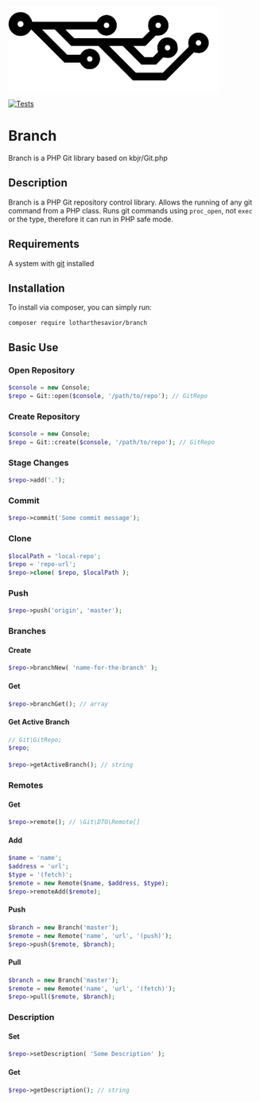 ![Branch Logo](img/branch-logo.png)

[![Tests](https://github.com/lotharthesavior/branch/actions/workflows/php.yml/badge.svg)](https://github.com/lotharthesavior/branch/actions/workflows/php.yml)

# Branch

Branch is a PHP Git library based on kbjr/Git.php



## Description

Branch is a PHP Git repository control library. Allows the running of any git command from a PHP class. Runs git commands using `proc_open`, not `exec` or the type, therefore it can run in PHP safe mode.



## Requirements

A system with [git](http://git-scm.com/) installed

## Installation

To install via composer, you can simply run:

```shell
composer require lotharthesavior/branch
```



## Basic Use

### Open Repository

```php
$console = new Console;
$repo = Git::open($console, '/path/to/repo'); // GitRepo
```

### Create Repository

```php
$console = new Console;
$repo = Git::create($console, '/path/to/repo'); // GitRepo
```

### Stage Changes

```php
$repo->add('.');
```

### Commit

```php
$repo->commit('Some commit message');
```

### Clone

```php
$localPath = 'local-repo';
$repo = 'repo-url';
$repo->clone( $repo, $localPath );
```

### Push

```php
$repo->push('origin', 'master');
```

### Branches

#### Create

```php
$repo->branchNew( 'name-for-the-branch' );
```

#### Get

```php
$repo->branchGet(); // array
```

#### Get Active Branch

```php
// Git\GitRepo;
$repo;

$repo->getActiveBranch(); // string
```

### Remotes

#### Get

```php
$repo->remote(); // \Git\DTO\Remote[]
```

#### Add

```php
$name = 'name';
$address = 'url';
$type = '(fetch)';
$remote = new Remote($name, $address, $type);
$repo->remoteAdd($remote);
```

#### Push

```php
$branch = new Branch('master');
$remote = new Remote('name', 'url', '(push)');
$repo->push($remote, $branch);
```

#### Pull

```php
$branch = new Branch('master');
$remote = new Remote('name', 'url', '(fetch)');
$repo->pull($remote, $branch);
```

### Description

#### Set

```php
$repo->setDescription( 'Some Description' );
```

#### Get

```php
$repo->getDescription(); // string
```

